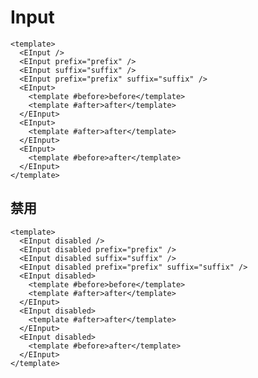 <style lang="postcss">
.mdp-demo__preview {
  > .e-input:not(:first-child){
    margin-top: 1rem;
  }
}
</style>

# Input

```vue preview
<template>
  <EInput />
  <EInput prefix="prefix" />
  <EInput suffix="suffix" />
  <EInput prefix="prefix" suffix="suffix" />
  <EInput>
    <template #before>before</template>
    <template #after>after</template>
  </EInput>
  <EInput>
    <template #after>after</template>
  </EInput>
  <EInput>
    <template #before>after</template>
  </EInput>
</template>
```

## 禁用

```vue preview
<template>
  <EInput disabled />
  <EInput disabled prefix="prefix" />
  <EInput disabled suffix="suffix" />
  <EInput disabled prefix="prefix" suffix="suffix" />
  <EInput disabled>
    <template #before>before</template>
    <template #after>after</template>
  </EInput>
  <EInput disabled>
    <template #after>after</template>
  </EInput>
  <EInput disabled>
    <template #before>after</template>
  </EInput>
</template>
```
